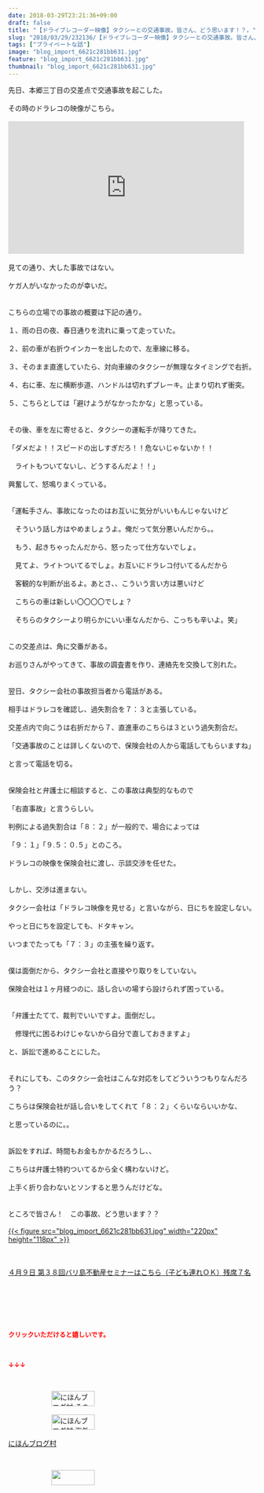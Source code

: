 ```yaml
---
date: 2018-03-29T23:21:36+09:00
draft: false
title: "【ドライブレコーダー映像】タクシーとの交通事故。皆さん、どう思います！？。"
slug: "2018/03/29/232136/【ドライブレコーダー映像】タクシーとの交通事故。皆さん、どう思います！？。"
tags: ["プライベートな話"]
image: "blog_import_6621c281bb631.jpg"
feature: "blog_import_6621c281bb631.jpg"
thumbnail: "blog_import_6621c281bb631.jpg"
---
```

先日、本郷三丁目の交差点で交通事故を起こした。<br/><br/>その時のドラレコの映像がこちら。<br/><br/><iframe width="480" height="270" src="https://www.youtube.com/embed/nLea3t2Qack?enablejsapi=1&amp;origin=https%3A%2F%2Fameblo.jp" frameborder="0" allow="autoplay; encrypted-media" allowfullscreen="" data-amb-layout="fill-width" title="動画"></iframe><br/><br/>見ての通り、大した事故ではない。<br/><br/>ケガ人がいなかったのが幸いだ。<br/><br/><br/>こちらの立場での事故の概要は下記の通り。<br/><br/>１、雨の日の夜、春日通りを流れに乗って走っていた。<br/><br/>２、前の車が右折ウインカーを出したので、左車線に移る。<br/><br/>３、そのまま直進していたら、対向車線のタクシーが無理なタイミングで右折。<br/><br/>４、右に車、左に横断歩道、ハンドルは切れずブレーキ。止まり切れず衝突。<br/><br/>５、こちらとしては「避けようがなかったかな」と思っている。<br/><br/><br/>その後、車を左に寄せると、タクシーの運転手が降りてきた。<br/><br/>「ダメだよ！！スピードの出しすぎだろ！！危ないじゃないか！！<br/><br/>　ライトもついてないし、どうするんだよ！！」<br/><br/>興奮して、怒鳴りまくっている。<br/><br/><br/>「運転手さん、事故になったのはお互いに気分がいいもんじゃないけど<br/><br/>　そういう話し方はやめましょうよ。俺だって気分悪いんだから。。<br/><br/>　もう、起きちゃったんだから、怒ったって仕方ないでしょ。<br/><br/>　見てよ、ライトついてるでしょ。お互いにドラレコ付いてるんだから<br/><br/>　客観的な判断が出るよ。あとさ、、こういう言い方は悪いけど<br/><br/>　こちらの車は新しい〇〇〇〇でしょ？　<br/><br/>　そちらのタクシーより明らかにいい車なんだから、こっちも辛いよ。笑」<br/><br/><br/>この交差点は、角に交番がある。<br/><br/>お巡りさんがやってきて、事故の調査書を作り、連絡先を交換して別れた。<br/><br/><br/>翌日、タクシー会社の事故担当者から電話がある。<br/><br/>相手はドラレコを確認し、過失割合を７：３と主張している。<br/><br/>交差点内で向こうは右折だから７、直進車のこちらは３という過失割合だ。<br/><br/>「交通事故のことは詳しくないので、保険会社の人から電話してもらいますね」<br/><br/>と言って電話を切る。<br/><br/><br/>保険会社と弁護士に相談すると、この事故は典型的なもので<br/><br/>「右直事故」と言うらしい。<br/><br/>判例による過失割合は「８：２」が一般的で、場合によっては<br/><br/>「９：１」「９.５：０.５」とのころ。<br/><br/>ドラレコの映像を保険会社に渡し、示談交渉を任せた。<br/><br/><br/>しかし、交渉は進まない。<br/><br/>タクシー会社は「ドラレコ映像を見せる」と言いながら、日にちを設定しない。<br/><br/>やっと日にちを設定しても、ドタキャン。<br/><br/>いつまでたっても「７：３」の主張を繰り返す。<br/><br/><br/>僕は面倒だから、タクシー会社と直接やり取りをしていない。<br/><br/>保険会社は１ヶ月経つのに、話し合いの場すら設けられず困っている。<br/><br/><br/>「弁護士たてて、裁判でいいですよ。面倒だし。<br/><br/>　修理代に困るわけじゃないから自分で直しておきますよ」<br/><br/>と、訴訟で進めることにした。<br/><br/><br/>それにしても、このタクシー会社はこんな対応をしてどういうつもりなんだろう？<br/><br/>こちらは保険会社が話し合いをしてくれて「８：２」くらいならいいかな、<br/><br/>と思っているのに。。<br/><br/><br/>訴訟をすれば、時間もお金もかかるだろうし、、<br/><br/>こちらは弁護士特約ついてるから全く構わないけど。<br/><br/>上手く折り合わないとソンすると思うんだけどな。<br/><br/><br/>ところで皆さん！　この事故、どう思います？？<br/><br/><a href="blog_import_6621c281bb631.jpg">{{< figure src="blog_import_6621c281bb631.jpg" width="220px" height="118px" >}}</a><br/><br/><br/><p><span style="text-decoration: underline;"><a href="iin.co.jp" target="_blank">４月９日 第３８回バリ島不動産セミナーはこちら（子ども連れＯＫ）残席７名</a></span></p><br/><p> </p><br/><p><font color="#ff0000" size="2"><strong>クリックいただけると嬉しいです。</strong></font></p><br/><p><font color="#ff0000" size="2"><strong>↓↓↓</strong></font></p><br/><p><a href="ranking.html?p_cid=01260127" id="&amp;blogmura_banner" target="_blank"><img alt="にほんブログ村 その他生活ブログ 不動産投資へ" border="0" height="31" src="data:image/svg+xml;charset=utf-8,%3Csvg%20xmlns%3D%22http%3A%2F%2Fwww.w3.org%2F2000%2Fsvg%22%20title%3D%22Placeholder%20for%20Images%22%20role%3D%22presentation%22%20viewBox%3D%220%200%2088%2031%22%20%2F%3E" width="88" data-src="https://img-proxy.blog-video.jp/images?url=http%3A%2F%2Flife.blogmura.com%2Fhudousantoushi%2Fimg%2Fhudousantoushi88_31.gif" style="aspect-ratio: auto 88 / 31;"/><noscript><img alt="にほんブログ村 その他生活ブログ 不動産投資へ" border="0" height="31" src="https://img-proxy.blog-video.jp/images?url=http%3A%2F%2Flife.blogmura.com%2Fhudousantoushi%2Fimg%2Fhudousantoushi88_31.gif" width="88"></noscript></a><br/><br/><a href="ranking.html?p_cid=01260127" target="_blank"><img alt="にほんブログ村 海外生活ブログ バリ島情報へ" border="0" height="31" src="data:image/svg+xml;charset=utf-8,%3Csvg%20xmlns%3D%22http%3A%2F%2Fwww.w3.org%2F2000%2Fsvg%22%20title%3D%22Placeholder%20for%20Images%22%20role%3D%22presentation%22%20viewBox%3D%220%200%2088%2031%22%20%2F%3E" width="88" data-src="https://img-proxy.blog-video.jp/images?url=http%3A%2F%2Foverseas.blogmura.com%2Fbali%2Fimg%2Fbali88_31.gif" style="aspect-ratio: auto 88 / 31;"/><noscript><img alt="にほんブログ村 海外生活ブログ バリ島情報へ" border="0" height="31" src="https://img-proxy.blog-video.jp/images?url=http%3A%2F%2Foverseas.blogmura.com%2Fbali%2Fimg%2Fbali88_31.gif" width="88"></noscript></a><br/><br/><a href="ranking.html?p_cid=01260127" target="_blank">にほんブログ村</a></p><br/><p><a href="link.php?1804582" title="人気ブログランキングへ"><img border="0" height="31" src="data:image/svg+xml;charset=utf-8,%3Csvg%20xmlns%3D%22http%3A%2F%2Fwww.w3.org%2F2000%2Fsvg%22%20title%3D%22Placeholder%20for%20Images%22%20role%3D%22presentation%22%20viewBox%3D%220%200%2088%2031%22%20%2F%3E" width="88" data-src="https://blog.with2.net/img/banner/banner_22.gif" style="aspect-ratio: auto 88 / 31;"/><noscript><img border="0" height="31" src="https://blog.with2.net/img/banner/banner_22.gif" width="88"></noscript></a></p><br/><p> </p>

